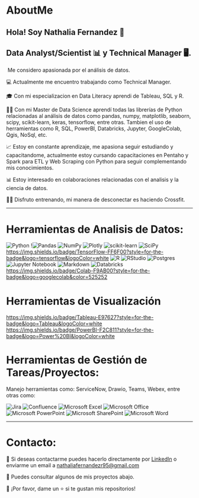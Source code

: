 # AboutMe

## Hola! Soy Nathalia Fernandez 👋
## Data Analyst/Scientist 📊 y Technical Manager 🖥️.
⁣⁣
Me considero apasionada por el análisis de datos.

💻 Actualmente me encuentro trabajando como Technical Manager.

🎓 Con mi especializacion en Data Literacy aprendi de Tableau, SQL y R. 

👨‍🎓 Con mi Master de Data Science aprendí todas las librerías de Python relacionadas al análisis de datos como pandas, numpy, matplotlib, seaborn, scipy, scikit-learn, keras, tensorflow, entre otras. Tambien el uso de herramientas como R, SQL, PowerBI, Databricks, Jupyter, GoogleColab, Qgis, NoSql, etc.

📈 Estoy en constante aprendizaje, me apasiona seguir estudiando y capacitandome, actualmente estoy cursando capacitaciones en Pentaho y Spark para ETL y Web Scraping con Python para seguir complementando mis conocimientos.

📊 Estoy interesado en colaboraciones relacionadas con el analisis y la ciencia de datos.

🏋️‍♂️ Disfruto entrenando, mi manera de desconectar es haciendo Crossfit. 

----------------------------------------------------------------------------------------------------------------------------------------------------------------------
# Herramientas de Analisis de Datos:
![Python](https://img.shields.io/badge/python-3670A0?style=for-the-badge&logo=python&logoColor=ffdd54)  !![Pandas](https://img.shields.io/badge/pandas-%23150458.svg?style=for-the-badge&logo=pandas&logoColor=white) ![NumPy](https://img.shields.io/badge/numpy-%23013243.svg?style=for-the-badge&logo=numpy&logoColor=white) ![Plotly](https://img.shields.io/badge/Plotly-%233F4F75.svg?style=for-the-badge&logo=plotly&logoColor=white) ![scikit-learn](https://img.shields.io/badge/scikit--learn-%23F7931E.svg?style=for-the-badge&logo=scikit-learn&logoColor=white) ![SciPy](https://img.shields.io/badge/SciPy-%230C55A5.svg?style=for-the-badge&logo=scipy&logoColor=%white) https://img.shields.io/badge/TensorFlow-FF6F00?style=for-the-badge&logo=tensorflow&logoColor=white  ![R](https://img.shields.io/badge/r-%23276DC3.svg?style=for-the-badge&logo=r&logoColor=white) ![RStudio](https://img.shields.io/badge/RStudio-4285F4?style=for-the-badge&logo=rstudio&logoColor=white) ![Postgres](https://img.shields.io/badge/postgres-%23316192.svg?style=for-the-badge&logo=postgresql&logoColor=white) ![Jupyter Notebook](https://img.shields.io/badge/jupyter-%23FA0F00.svg?style=for-the-badge&logo=jupyter&logoColor=white) ![Markdown](https://img.shields.io/badge/markdown-%23000000.svg?style=for-the-badge&logo=markdown&logoColor=white) ![Databricks](https://img.shields.io/badge/Databricks-FF3621?style=for-the-badge&logo=Databricks&logoColor=white)  https://img.shields.io/badge/Colab-F9AB00?style=for-the-badge&logo=googlecolab&color=525252

# Herramientas de Visualización 
https://img.shields.io/badge/Tableau-E97627?style=for-the-badge&logo=Tableau&logoColor=white
https://img.shields.io/badge/PowerBI-F2C811?style=for-the-badge&logo=Power%20BI&logoColor=white


# Herramientas de Gestión de Tareas/Proyectos:
 Manejo herramientas como: ServiceNow,  Drawio, Teams, Webex, entre otras como:   

![Jira](https://img.shields.io/badge/jira-%230A0FFF.svg?style=for-the-badge&logo=jira&logoColor=white) ![Confluence](https://img.shields.io/badge/confluence-%23172BF4.svg?style=for-the-badge&logo=confluence&logoColor=white) ![Microsoft Excel](https://img.shields.io/badge/Microsoft_Excel-217346?style=for-the-badge&logo=microsoft-excel&logoColor=white) ![Microsoft Office](https://img.shields.io/badge/Microsoft_Office-D83B01?style=for-the-badge&logo=microsoft-office&logoColor=white) ![Microsoft PowerPoint](https://img.shields.io/badge/Microsoft_PowerPoint-B7472A?style=for-the-badge&logo=microsoft-powerpoint&logoColor=white) 	![Microsoft SharePoint ](https://img.shields.io/badge/Microsoft_SharePoint-0078D4?style=for-the-badge&logo=microsoft-sharepoint&logoColor=white) ![Microsoft Word](https://img.shields.io/badge/Microsoft_Word-2B579A?style=for-the-badge&logo=microsoft-word&logoColor=white)

----------------------------------------------------------------------------------------------------------------------------------------------------------------------
# Contacto:
📧 Si deseas contactarme puedes hacerlo directamente por [LinkedIn](https://www.linkedin.com/in/nathaliafr/) o enviarme un email a nathaliafernandezr95@gmail.com

🔎 Puedes consultar algunos de mis proyectos abajo.

👏 ¡Por favor, dame un ⭐️ si te gustan mis repositorios!
